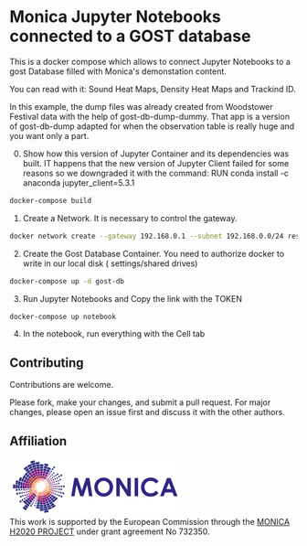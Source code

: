 # Monica Jupyter Notebooks connected to a GOST database
<!-- Short description of the project. -->

This is a docker compose which allows to connect Jupyter Notebooks to a gost Database filled with Monica's demonstation content.

You can read with it: Sound Heat Maps, Density Heat Maps and Trackind ID. 

In this example, the dump files was already created from Woodstower Festival data with the help of gost-db-dump-dummy. 
That app is a version of gost-db-dump adapted for when the observation table is really huge and you want only a part.

0. Show how this version of Jupyter Container and its dependencies was built. IT happens that the new version of Jupyter Client failed for some reasons 
so we downgraded it with the command: RUN conda install -c anaconda jupyter_client=5.3.1

```bash
docker-compose build
```

1. Create a Network. It is necessary to control the gateway.

```bash
docker network create --gateway 192.168.0.1 --subnet 192.168.0.0/24 reseau
```

2. Create the Gost Database Container. You need to authorize docker to write in our local disk ( settings/shared drives)

```bash
docker-compose up -d gost-db
```

3. Run Jupyter Notebooks and Copy the link with the TOKEN

```bash
docker-compose up notebook
```

4. In the notebook, run everything with the Cell tab 
## Contributing
Contributions are welcome. 

Please fork, make your changes, and submit a pull request. For major changes, please open an issue first and discuss it with the other authors.

## Affiliation
![MONICA](https://github.com/MONICA-Project/template/raw/master/monica.png)  
This work is supported by the European Commission through the [MONICA H2020 PROJECT](https://www.monica-project.eu) under grant agreement No 732350.
